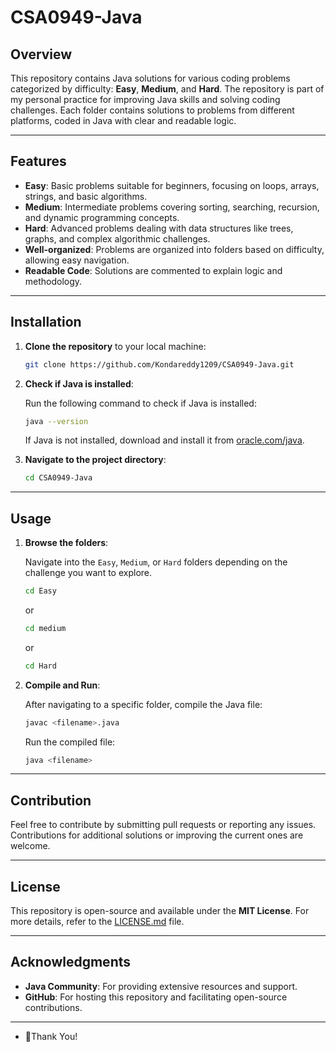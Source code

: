 # CSA0949-Java

## Overview

This repository contains Java solutions for various coding problems categorized by difficulty: **Easy**, **Medium**, and **Hard**. The repository is part of my personal practice for improving Java skills and solving coding challenges. Each folder contains solutions to problems from different platforms, coded in Java with clear and readable logic.

---

## Features

- **Easy**: Basic problems suitable for beginners, focusing on loops, arrays, strings, and basic algorithms.
- **Medium**: Intermediate problems covering sorting, searching, recursion, and dynamic programming concepts.
- **Hard**: Advanced problems dealing with data structures like trees, graphs, and complex algorithmic challenges.
- **Well-organized**: Problems are organized into folders based on difficulty, allowing easy navigation.
- **Readable Code**: Solutions are commented to explain logic and methodology.

---

## Installation

1. **Clone the repository** to your local machine:

    ```bash
    git clone https://github.com/Kondareddy1209/CSA0949-Java.git
    ```

2. **Check if Java is installed**:

    Run the following command to check if Java is installed:

    ```bash
    java --version
    ```

    If Java is not installed, download and install it from [oracle.com/java](https://www.oracle.com/java/technologies/javase-downloads.html).

3. **Navigate to the project directory**:

    ```bash
    cd CSA0949-Java
    ```

---

## Usage

1. **Browse the folders**: 
   
   Navigate into the `Easy`, `Medium`, or `Hard` folders depending on the challenge you want to explore.

    ```bash
    cd Easy
    ```
    or
    ```bash
    cd medium
    ```
    or
   ```bash
   cd Hard
   ```

3. **Compile and Run**:

    After navigating to a specific folder, compile the Java file:

    ```bash
    javac <filename>.java
    ```

    Run the compiled file:

    ```bash
    java <filename>
    ```

---

## Contribution

Feel free to contribute by submitting pull requests or reporting any issues. Contributions for additional solutions or improving the current ones are welcome.

---

## License

This repository is open-source and available under the **MIT License**. For more details, refer to the [LICENSE.md](LICENSE.md) file.

---

## Acknowledgments

- **Java Community**: For providing extensive resources and support.
- **GitHub**: For hosting this repository and facilitating open-source contributions.

---
                          
- 💚Thank You!

